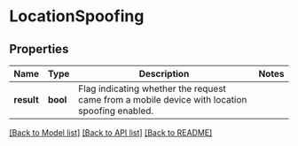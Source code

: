 # LocationSpoofing

## Properties
Name | Type | Description | Notes
------------ | ------------- | ------------- | -------------
**result** | **bool** | Flag indicating whether the request came from a mobile device with location spoofing enabled. | 

[[Back to Model list]](../README.md#documentation-for-models) [[Back to API list]](../README.md#documentation-for-api-endpoints) [[Back to README]](../README.md)


